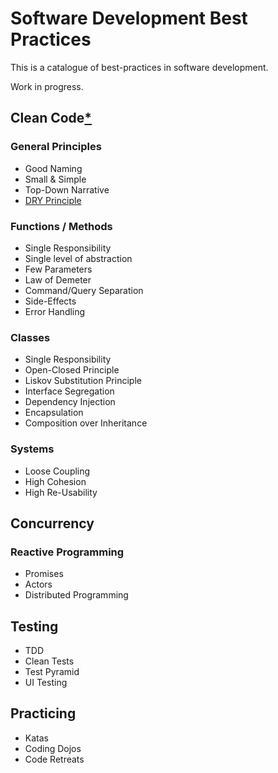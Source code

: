 # Software Development Best Practices

This is a catalogue of best-practices in software development.

Work in progress.

## Clean Code[*](http://www.amazon.com/Clean-Code-Handbook-Software-Craftsmanship/dp/0132350882)

### General Principles

* Good Naming
* Small & Simple
* Top-Down Narrative
* [DRY Principle](https://en.wikipedia.org/wiki/Don%27t_repeat_yourself)
    
### Functions / Methods
    
* Single Responsibility
* Single level of abstraction
* Few Parameters
* Law of Demeter
* Command/Query Separation 
* Side-Effects
* Error Handling

### Classes

* Single Responsibility
* Open-Closed Principle
* Liskov Substitution Principle
* Interface Segregation
* Dependency Injection
* Encapsulation
* Composition over Inheritance

### Systems

* Loose Coupling
* High Cohesion
* High Re-Usability

## Concurrency

### Reactive Programming

* Promises
* Actors
* Distributed Programming

## Testing

* TDD
* Clean Tests
* Test Pyramid
* UI Testing

## Practicing

* Katas
* Coding Dojos
* Code Retreats


